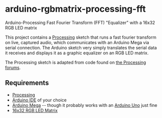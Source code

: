 # arduino-rgbmatrix-processing-fft
Arduino-Processing Fast Fourier Transform (FFT) "Equalizer" with a 16x32 RGB LED matrix

This project contains a [Processing](https://processing.org/) sketch that runs a fast fourier transform on live, captured audio, which communicates with an Arduino Mega via serial connection. The Arduino sketch very simply translates the serial data it receives and displays it as a graphic equalizer on an RGB LED matrix.

The Processing sketch is adapted from code found on [the Processing forums](https://forum.processing.org/two/discussion/13785/fft-code-for-audio-spectrum-analyzer).

## Requirements

- [Processing](https://processing.org/)
- [Arduino IDE](https://www.arduino.cc/en/Main/Software) of your choice
- [Arduino Mega](https://www.arduino.cc/en/Main/arduinoBoardMega) -- though it probably works with an [Arduino Uno](https://www.arduino.cc/en/Main/ArduinoBoardUno) just fine
- [16x32 RGB LED Matrix](https://www.adafruit.com/product/420)
